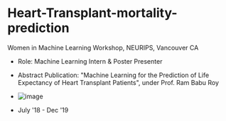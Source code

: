 # Heart-Transplant-mortality-prediction
Women in Machine Learning Workshop, NEURIPS, Vancouver CA
- Role: Machine Learning Intern & Poster Presenter
- Abstract Publication: "Machine Learning for the Prediction of Life Expectancy of Heart Transplant Patients", under Prof. Ram Babu Roy
- ![image](https://user-images.githubusercontent.com/39442277/136684662-0479b1c6-5f30-409f-9d53-2172f4076bf9.png)

- July '18 - Dec '19
